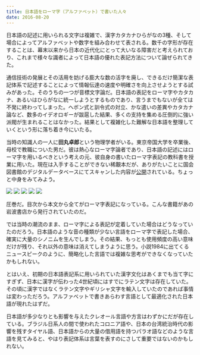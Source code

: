 ```yaml
---
title: 日本語をローマ字（アルファベット）で書いた人々
date: 2016-08-20
---
```


日本語の記述に用いられる文字は複雑で、漢字カタカナひらがなの3種、そして場合によってアルファベットや数字を組み合わせて表される。数千の字形が存在することは、幕末以来から日本の近代化にとって大いなる障害だと考えられており、これまで様々な識者によって日本語の優れた表記方法について論ぜられてきた。

通信技術の発展とその活用を妨げる膨大な数の活字を廃し、できるだけ簡潔な表記体系で記述することによって情報伝達の速度や明確さを向上させようとする試みがあった。そのうちの一つが音標文字論だ。日本語の表記をローマ字やカタカナ、あるいはひらがなに統一しようとするものであり、言うまでもないが全ては不発に終わってしまった。ヘボン式と訓令式の対立、かな遣いの差異やカタカナ論など、数多のイデオロギーが跋扈した結果、多くの支持を集める圧倒的に強い派閥が生まれることはなかった。結果として複雑化した難解な日本語を整理していくという形に落ち着き今にいたる。

当時の知識人の一人に**田丸卓郎**という物理学者がいる。東京帝国大学を卒業後、母校で教職についた男だ。彼は熱心なローマ字論者であり、日本語の記述にはローマ字を用いるべきという考えの元、彼自身の書いたローマ字表記の教科書を授業に用いた。現在は入手することができない稀覯本だが、ありがたいことに国会図書館のデジタルデータベースにてスキャンした内容が[公開](http://dl.ndl.go.jp/info:ndljp/pid/1148638)されている。ちょっと中身をみてみよう。

![](https://photos.xar.sh/28813383770_4c4986e0c4_h.jpg)
![](https://photos.xar.sh/28481465703_9f33582efe_h.jpg)
![](https://photos.xar.sh/28813383110_5fece88839_h.jpg)
![](https://photos.xar.sh/28481465473_26922a01c0_h.jpg)
![](https://photos.xar.sh/28478468944_687d5da81a_h.jpg)

圧巻だ。目次から本文から全てがローマ字表記になっている。こんな書籍があの岩波書店から発行されていたのだ。

では当時の潮流のまま、ローマ字による表記が定着していた場合はどうなっていたのだろう。日本語のような音の種類が少ない言語をローマ字で表記した場合、確実に大量のシノニムを生んでしまう。その結果、もっとも使用頻度の高い意味だけが残り、それ以外の意味は消えてしまうように思う。小説1984に出てくるニュースピークのように、簡略化した言語では複雑な思考ができなくなっていたかもしれない。

とはいえ、初期の日本語表記系に用いられていた漢字文化はあくまでも当て字にすぎず、日本に漢字が伝わった4世紀頃にはすでにラテン文字は存在していた。その頃に漢字ではなくラテン文字やギリシャ文字を輸入していたのであれば事情は変わっただろう。アルファベットで書きあらわす言語として最適化された日本語が現れたはずだ。

日本語が多少なりとも影響を与えたクレオール言語や方言はわずかにだが存在している。ブラジル日系人の間で使われたコロニア語や、日本の台湾統治時代の影響を残すタイヤル語、日本語からの大量の借用語を持つパラオ語などのような言語を見てみると、やはり表記体系は言葉を表すのにさして重要ではないのかもしれない。

